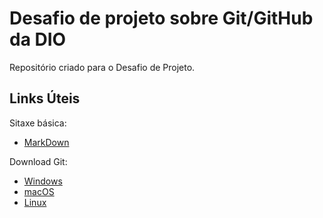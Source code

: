 # Desafio de projeto sobre Git/GitHub da DIO
Repositório criado para o Desafio de Projeto.

## Links Úteis
Sitaxe básica:  
  - [MarkDown](https://www.markdownguide.org)  
  
Download Git:
  - [Windows](https://git-scm.com/download/win)
  - [macOS](https://git-scm.com/download/mac)
  - [Linux](https://git-scm.com/download/linux)
